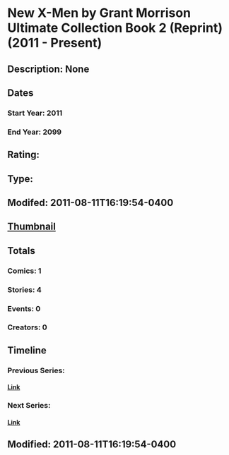 # New X-Men by Grant Morrison Ultimate Collection Book 2 (Reprint) (2011 - Present)
## Description: None
## Dates
### Start Year: 2011
### End Year: 2099
## Rating: 
## Type: 
## Modifed: 2011-08-11T16:19:54-0400
## [Thumbnail](http://i.annihil.us/u/prod/marvel/i/mg/b/40/image_not_available.jpg)
## Totals
### Comics: 1
### Stories: 4
### Events: 0
### Creators: 0
## Timeline
### Previous Series: 
#### [Link]()
### Next Series: 
#### [Link]()
## Modified: 2011-08-11T16:19:54-0400